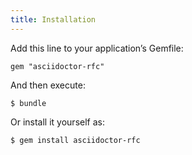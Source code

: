 ```yaml
---
title: Installation
---
```


Add this line to your application’s Gemfile:

```
gem "asciidoctor-rfc"
```

And then execute:

```
$ bundle
```

Or install it yourself as:

```
$ gem install asciidoctor-rfc
```
